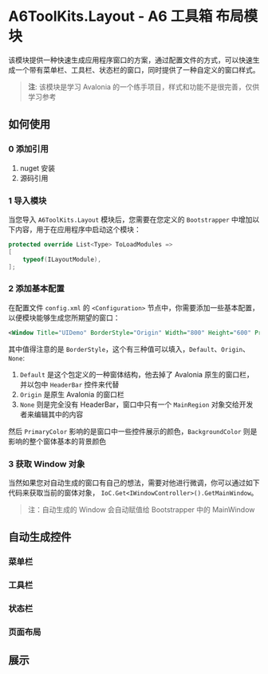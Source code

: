 ﻿# A6ToolKits.Layout - A6 工具箱 布局模块

该模块提供一种快速生成应用程序窗口的方案，通过配置文件的方式，可以快速生成一个带有菜单栏、工具栏、状态栏的窗口，同时提供了一种自定义的窗口样式。

> **注**:
> 该模块是学习 Avalonia 的一个练手项目，样式和功能不是很完善，仅供学习参考

## 如何使用

### 0 添加引用

1. nuget 安装
2. 源码引用

### 1 导入模块

当您导入 `A6ToolKits.Layout` 模块后，您需要在您定义的 `Bootstrapper` 中增加以下内容，用于在应用程序中启动这个模块：

```csharp
protected override List<Type> ToLoadModules =>
[
    typeof(ILayoutModule),
];
```

### 2 添加基本配置

在配置文件 `config.xml` 的 `<Configuration>` 节点中，你需要添加一些基本配置，以便模块能够生成您所期望的窗口：

```xml
<Window Title="UIDemo" BorderStyle="Origin" Width="800" Height="600" PrimaryColor="#A6E3A1" BackgroundColor="#FFFFFF" Icon="Assert/Icon.png" />
```

其中值得注意的是 `BorderStyle`，这个有三种值可以填入，`Default`、`Origin`、`None`:

1. `Default` 是这个包定义的一种窗体结构，他去掉了 Avalonia 原生的窗口栏，并以包中 `HeaderBar` 控件来代替
2. `Origin` 是原生 Avalonia 的窗口栏
3. `None` 则是完全没有 HeaderBar，窗口中只有一个 `MainRegion` 对象交给开发者来编辑其中的内容

然后 `PrimaryColor` 影响的是窗口中一些控件展示的颜色，`BackgroundColor` 则是影响的整个窗体基本的背景颜色

### 3 获取 Window 对象

当然如果您对自动生成的窗口有自己的想法，需要对他进行微调，你可以通过如下代码来获取当前的窗体对象， `IoC.Get<IWindowController>().GetMainWindow`。

> 注：自动生成的 Window 会自动赋值给 Bootstrapper 中的 MainWindow

## 自动生成控件

### 菜单栏

### 工具栏

### 状态栏

### 页面布局

## 展示
